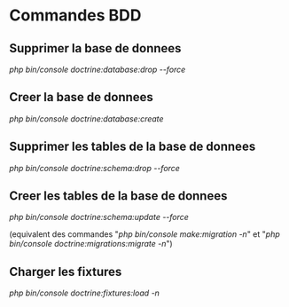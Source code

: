 # Commandes BDD

## Supprimer la base de donnees

*php bin/console doctrine:database:drop --force*

## Creer la base de donnees

*php bin/console doctrine:database:create*

## Supprimer les tables de la base de donnees

*php bin/console doctrine:schema:drop --force*

## Creer les tables de la base de donnees

*php bin/console doctrine:schema:update --force*

(equivalent des commandes "*php bin/console make:migration -n*" et "*php bin/console doctrine:migrations:migrate -n*")

## Charger les fixtures

*php bin/console doctrine:fixtures:load -n*
